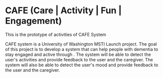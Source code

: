 # CAFE (Care | Activity | Fun | Engagement)

This is the prototype of activities of CAFE System

CAFE system is a University of Washington MSTI Launch project. The goal of this project is to develop a system that can help people with dementia to stay engaged and active through . The system will be able to detect the user's activities and provide feedback to the user and the caregiver. The system will also be able to detect the user's mood and provide feedback to the user and the caregiver.